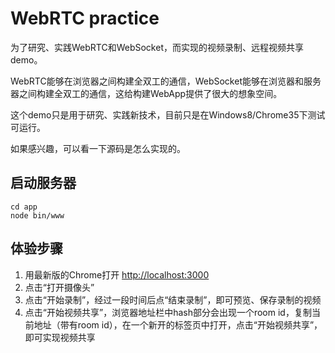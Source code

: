 # WebRTC practice

为了研究、实践WebRTC和WebSocket，而实现的视频录制、远程视频共享demo。

WebRTC能够在浏览器之间构建全双工的通信，WebSocket能够在浏览器和服务器之间构建全双工的通信，这给构建WebApp提供了很大的想象空间。

这个demo只是用于研究、实践新技术，目前只是在Windows8/Chrome35下测试可运行。

如果感兴趣，可以看一下源码是怎么实现的。

## 启动服务器

```
cd app
node bin/www
```

## 体验步骤

1. 用最新版的Chrome打开 [http://localhost:3000](http://localhost:3000)
2. 点击“打开摄像头”
3. 点击“开始录制”，经过一段时间后点“结束录制”，即可预览、保存录制的视频
4. 点击“开始视频共享”，浏览器地址栏中hash部分会出现一个room id，复制当前地址（带有room id），在一个新开的标签页中打开，点击“开始视频共享”，即可实现视频共享
